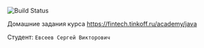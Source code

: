 ![Build Status](https://github.com/gzesv/java-course/actions/workflows/build.yml/badge.svg)

Домашние задания курса https://fintech.tinkoff.ru/academy/java

Студент: `Евсеев Сергей Викторович`
